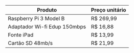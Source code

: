 |Produto   |   Preço unitário|     
|----------|-----------------|
| Raspberry Pi 3 Model B  |   R$ 269,99|
|Adaptador Wi-fi Edup  150mbps | R$ 16,88 |
|  Fonte iPad | R$ 13,99  |
|Cartão SD 48mb/s   | R$ 21,99  |
